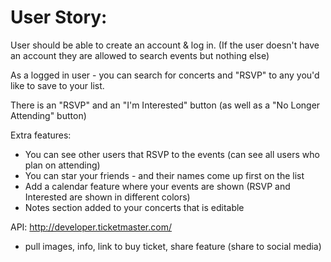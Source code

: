 # User Story:

User should be able to create an account & log in.
(If the user doesn't have an account they are allowed to search events but nothing else)

As a logged in user - you can search for concerts and "RSVP" to any you'd like to save to your list.

There is an "RSVP" and an "I'm Interested" button (as well as a "No Longer Attending" button)

Extra features:
- You can see other users that RSVP to the events (can see all users who plan on attending)
- You can star your friends - and their names come up first on the list
- Add a calendar feature where your events are shown (RSVP and Interested are shown in different colors)
- Notes section added to your concerts that is editable


API:
http://developer.ticketmaster.com/
- pull images, info, link to buy ticket, share feature (share to social media)
